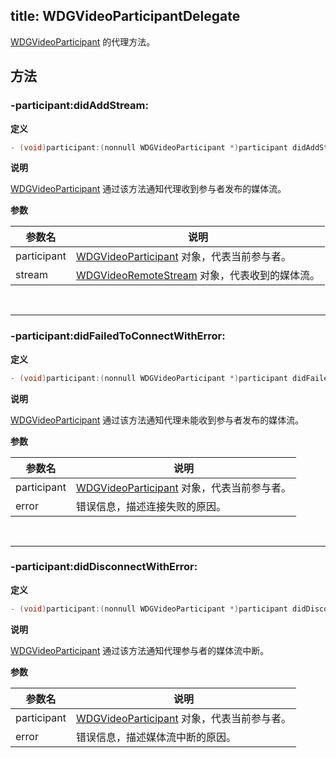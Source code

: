 title: WDGVideoParticipantDelegate
---

[WDGVideoParticipant](/conference/iOS/api/WDGVideoParticipant.html) 的代理方法。

## 方法

### -participant:didAddStream:

**定义**

```objectivec
- (void)participant:(nonnull WDGVideoParticipant *)participant didAddStream:(nonnull WDGVideoRemoteStream *)stream;
```

**说明**

[WDGVideoParticipant](/conference/iOS/api/WDGVideoParticipant.html) 通过该方法通知代理收到参与者发布的媒体流。

**参数**

 参数名 | 说明 
---|---
participant|[WDGVideoParticipant](/conference/iOS/api/WDGVideoParticipant.html) 对象，代表当前参与者。
stream|[WDGVideoRemoteStream](/conference/iOS/api/WDGVideoRemoteStream.html) 对象，代表收到的媒体流。

</br>

---

### -participant:didFailedToConnectWithError:

**定义**

```objectivec
- (void)participant:(nonnull WDGVideoParticipant *)participant didFailedToConnectWithError:(nonnull NSError *)error;
```

**说明**

[WDGVideoParticipant](/conference/iOS/api/WDGVideoParticipant.html) 通过该方法通知代理未能收到参与者发布的媒体流。

**参数**

 参数名 | 说明 
---|---
participant|[WDGVideoParticipant](/conference/iOS/api/WDGVideoParticipant.html) 对象，代表当前参与者。
error|错误信息，描述连接失败的原因。

</br>

---

### -participant:didDisconnectWithError:

**定义**

```objectivec
- (void)participant:(nonnull WDGVideoParticipant *)participant didDisconnectWithError:(NSError *_Nullable)error;
```

**说明**

[WDGVideoParticipant](/conference/iOS/api/WDGVideoParticipant.html) 通过该方法通知代理参与者的媒体流中断。

**参数**

 参数名 | 说明 
---|---
participant|[WDGVideoParticipant](/conference/iOS/api/WDGVideoParticipant.html) 对象，代表当前参与者。
error|错误信息，描述媒体流中断的原因。

